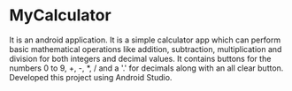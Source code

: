 # MyCalculator
It is an android application. It is a simple calculator app which can perform basic mathematical operations like addition, subtraction, multiplication and division for both integers and decimal values. It contains buttons for the numbers 0 to 9, +, -, *, / and a '.' for decimals along with an all clear button. Developed this project using Android Studio.   
